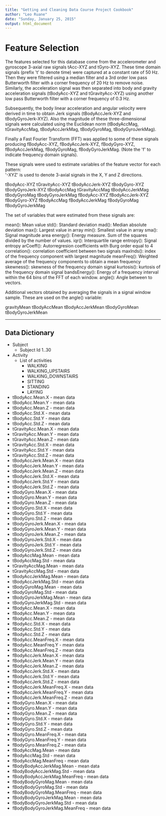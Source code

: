 ```yaml
---
title: "Getting and Cleaning Data Course Project Cookbook"
author: "Leo Ruane"
date: "Sunday, January 25, 2015"
output: html_document
---
```



Feature Selection 
=================

The features selected for this database come from the accelerometer and gyroscope 3-axial raw signals tAcc-XYZ and tGyro-XYZ. These time domain signals (prefix 't' to denote time) were captured at a constant rate of 50 Hz. Then they were filtered using a median filter and a 3rd order low pass Butterworth filter with a corner frequency of 20 Hz to remove noise. Similarly, the acceleration signal was then separated into body and gravity acceleration signals (tBodyAcc-XYZ and tGravityAcc-XYZ) using another low pass Butterworth filter with a corner frequency of 0.3 Hz. 

Subsequently, the body linear acceleration and angular velocity were derived in time to obtain Jerk signals (tBodyAccJerk-XYZ and tBodyGyroJerk-XYZ). Also the magnitude of these three-dimensional signals were calculated using the Euclidean norm (tBodyAccMag, tGravityAccMag, tBodyAccJerkMag, tBodyGyroMag, tBodyGyroJerkMag). 

Finally a Fast Fourier Transform (FFT) was applied to some of these signals producing fBodyAcc-XYZ, fBodyAccJerk-XYZ, fBodyGyro-XYZ, fBodyAccJerkMag, fBodyGyroMag, fBodyGyroJerkMag. (Note the 'f' to indicate frequency domain signals). 

These signals were used to estimate variables of the feature vector for each pattern:  
'-XYZ' is used to denote 3-axial signals in the X, Y and Z directions.

tBodyAcc-XYZ
tGravityAcc-XYZ
tBodyAccJerk-XYZ
tBodyGyro-XYZ
tBodyGyroJerk-XYZ
tBodyAccMag
tGravityAccMag
tBodyAccJerkMag
tBodyGyroMag
tBodyGyroJerkMag
fBodyAcc-XYZ
fBodyAccJerk-XYZ
fBodyGyro-XYZ
fBodyAccMag
fBodyAccJerkMag
fBodyGyroMag
fBodyGyroJerkMag

The set of variables that were estimated from these signals are: 

mean(): Mean value
std(): Standard deviation
mad(): Median absolute deviation 
max(): Largest value in array
min(): Smallest value in array
sma(): Signal magnitude area
energy(): Energy measure. Sum of the squares divided by the number of values. 
iqr(): Interquartile range 
entropy(): Signal entropy
arCoeff(): Autorregresion coefficients with Burg order equal to 4
correlation(): correlation coefficient between two signals
maxInds(): index of the frequency component with largest magnitude
meanFreq(): Weighted average of the frequency components to obtain a mean frequency
skewness(): skewness of the frequency domain signal 
kurtosis(): kurtosis of the frequency domain signal 
bandsEnergy(): Energy of a frequency interval within the 64 bins of the FFT of each window.
angle(): Angle between to vectors.

Additional vectors obtained by averaging the signals in a signal window sample. These are used on the angle() variable:

gravityMean
tBodyAccMean
tBodyAccJerkMean
tBodyGyroMean
tBodyGyroJerkMean

***

Data Dictionary
---------------

* Subject  
    + Subject Id 1..30    
* Activity  
    + List of activities  
        + WALKING
        + WALKING_UPSTAIRS
        + WALKING_DOWNSTAIRS
        + SITTING
        + STANDING
        + LAYING
* tBodyAcc.Mean.X    -  mean data 
* tBodyAcc.Mean.Y    -  mean data 
* tBodyAcc.Mean.Z    -  mean data 
* tBodyAcc.Std.X    -  mean data 
* tBodyAcc.Std.Y    -  mean data 
* tBodyAcc.Std.Z    -  mean data 
* tGravityAcc.Mean.X    -  mean data 
* tGravityAcc.Mean.Y    -  mean data 
* tGravityAcc.Mean.Z    -  mean data 
* tGravityAcc.Std.X    -  mean data 
* tGravityAcc.Std.Y    -  mean data 
* tGravityAcc.Std.Z    -  mean data 
* tBodyAccJerk.Mean.X    -  mean data 
* tBodyAccJerk.Mean.Y    -  mean data 
* tBodyAccJerk.Mean.Z    -  mean data 
* tBodyAccJerk.Std.X   -  mean data 
* tBodyAccJerk.Std.Y    -  mean data 
* tBodyAccJerk.Std.Z    -  mean data 
* tBodyGyro.Mean.X    -  mean data 
* tBodyGyro.Mean.Y    -  mean data 
* tBodyGyro.Mean.Z    -  mean data 
* tBodyGyro.Std.X    -  mean data 
* tBodyGyro.Std.Y    -  mean data 
* tBodyGyro.Std.Z    -  mean data 
* tBodyGyroJerk.Mean.X    -  mean data 
* tBodyGyroJerk.Mean.Y    -  mean data 
* tBodyGyroJerk.Mean.Z    -  mean data 
* tBodyGyroJerk.Std.X    -  mean data 
* tBodyGyroJerk.Std.Y    -  mean data 
* tBodyGyroJerk.Std.Z    -  mean data 
* tBodyAccMag.Mean    -  mean data 
* tBodyAccMag.Std    -  mean data 
* tGravityAccMag.Mean    -  mean data 
* tGravityAccMag.Std    -  mean data 
* tBodyAccJerkMag.Mean    -  mean data 
* tBodyAccJerkMag.Std    -  mean data 
* tBodyGyroMag.Mean    -  mean data 
* tBodyGyroMag.Std    -  mean data 
* tBodyGyroJerkMag.Mean    -  mean data 
* tBodyGyroJerkMag.Std    -  mean data 
* fBodyAcc.Mean.X    -  mean data 
* fBodyAcc.Mean.Y    -  mean data 
* fBodyAcc.Mean.Z    -  mean data 
* fBodyAcc.Std.X    -  mean data 
* fBodyAcc.Std.Y    -  mean data 
* fBodyAcc.Std.Z    -  mean data 
* fBodyAcc.MeanFreq.X    -  mean data 
* fBodyAcc.MeanFreq.Y    -  mean data 
* fBodyAcc.MeanFreq.Z    -  mean data 
* fBodyAccJerk.Mean.X    -  mean data 
* fBodyAccJerk.Mean.Y    -  mean data 
* fBodyAccJerk.Mean.Z    -  mean data 
* fBodyAccJerk.Std.X    -  mean data 
* fBodyAccJerk.Std.Y    -  mean data 
* fBodyAccJerk.Std.Z    -  mean data 
* fBodyAccJerk.MeanFreq.X    -  mean data 
* fBodyAccJerk.MeanFreq.Y    -  mean data 
* fBodyAccJerk.MeanFreq.Z    -  mean data 
* fBodyGyro.Mean.X    -  mean data 
* fBodyGyro.Mean.Y    -  mean data 
* fBodyGyro.Mean.Z    -  mean data 
* fBodyGyro.Std.X    -  mean data 
* fBodyGyro.Std.Y    -  mean data 
* fBodyGyro.Std.Z    -  mean data 
* fBodyGyro.MeanFreq.X    -  mean data 
* fBodyGyro.MeanFreq.Y    -  mean data 
* fBodyGyro.MeanFreq.Z    -  mean data 
* fBodyAccMag.Mean    -  mean data 
* fBodyAccMag.Std    -  mean data 
* fBodyAccMag.MeanFreq    -  mean data 
* fBodyBodyAccJerkMag.Mean    -  mean data 
* fBodyBodyAccJerkMag.Std    -  mean data 
* fBodyBodyAccJerkMag.MeanFreq    -  mean data 
* fBodyBodyGyroMag.Mean    -  mean data 
* fBodyBodyGyroMag.Std    -  mean data 
* fBodyBodyGyroMag.MeanFreq    -  mean data 
* fBodyBodyGyroJerkMag.Mean    -  mean data 
* fBodyBodyGyroJerkMag.Std    -  mean data 
* fBodyBodyGyroJerkMag.MeanFreq    -  mean data 

